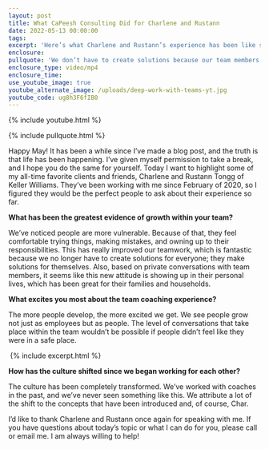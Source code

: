 ```yaml
---
layout: post
title: What CaPeesh Consulting Did for Charlene and Rustann
date: 2022-05-13 00:00:00
tags:
excerpt: 'Here’s what Charlene and Rustann’s experience has been like so far. '
enclosure:
pullquote: 'We don’t have to create solutions because our team members do it themselves. '
enclosure_type: video/mp4
enclosure_time:
use_youtube_image: true
youtube_alternate_image: /uploads/deep-work-with-teams-yt.jpg
youtube_code: ug8h3F6fIB0
---
```

{% include youtube.html %}

{% include pullquote.html %}

Happy May\! It has been a while since I’ve made a blog post, and the truth is that life has been happening. I’ve given myself permission to take a break, and I hope you do the same for yourself. Today I want to highlight some of my all-time favorite clients and friends, Charlene and Rustann Tongg of Keller Williams. They’ve been working with me since February of 2020, so I figured they would be the perfect people to ask about their experience so far.

**What has been the greatest evidence of growth within your team?&nbsp;**

We’ve noticed people are more vulnerable. Because of that, they feel comfortable trying things, making mistakes, and owning up to their responsibilities. This has really improved our teamwork, which is fantastic because we no longer have to create solutions for everyone; they make solutions for themselves. Also, based on private conversations with team members, it seems like this new attitude is showing up in their personal lives, which has been great for their families and households.&nbsp;

**What excites you most about the team coaching experience?**

The more people develop, the more excited we get. We see people grow not just as employees but as people. The level of conversations that take place within the team wouldn’t be possible if people didn’t feel like they were in a safe place.&nbsp;

**&nbsp;**{% include excerpt.html %}

**How has the culture shifted since we began working for each other?&nbsp;**

The culture has been completely transformed. We’ve worked with coaches in the past, and we’ve never seen something like this. We attribute a lot of the shift to the concepts that have been introduced and, of course, Char.&nbsp;

I’d like to thank Charlene and Rustann once again for speaking with me. If you have questions about today’s topic or what I can do for you, please call or email me. I am always willing to help\!&nbsp;
